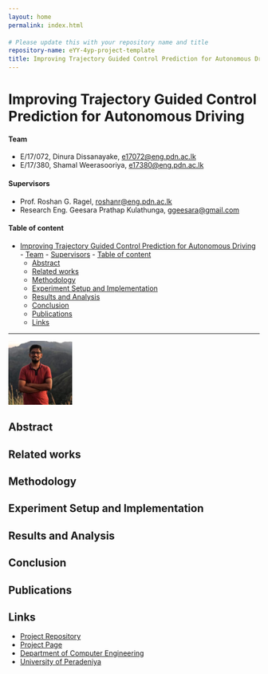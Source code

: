 ```yaml
---
layout: home
permalink: index.html

# Please update this with your repository name and title
repository-name: eYY-4yp-project-template
title: Improving Trajectory Guided Control Prediction for Autonomous Driving
---
```


[comment]: # "This is the standard layout for the project, but you can clean this and use your own template"

# Improving Trajectory Guided Control Prediction for Autonomous Driving

#### Team

- E/17/072, Dinura Dissanayake, [e17072@eng.pdn.ac.lk](mailto:e17072@eng.pdn.ac.lk)
- E/17/380, Shamal Weerasooriya, [e17380@eng.pdn.ac.lk](mailto:e17380@eng.pdn.ac.lk)

#### Supervisors

- Prof. Roshan G. Ragel, [roshanr@eng.pdn.ac.lk](mailto:roshanr@eng.pdn.ac.lk)
- Research Eng. Geesara Prathap Kulathunga, [ggeesara@gmail.com](mailto:ggeesara@gmail.com)

#### Table of content

- [Improving Trajectory Guided Control Prediction for Autonomous Driving](#improving-trajectory-guided-control-prediction-for-autonomous-driving)
      - [Team](#team)
      - [Supervisors](#supervisors)
      - [Table of content](#table-of-content)
  - [Abstract](#abstract)
  - [Related works](#related-works)
  - [Methodology](#methodology)
  - [Experiment Setup and Implementation](#experiment-setup-and-implementation)
  - [Results and Analysis](#results-and-analysis)
  - [Conclusion](#conclusion)
  - [Publications](#publications)
  - [Links](#links)

---

<img class="mx-auto d-block" src="./images/e17072.jpg" alt="Sample Image" width="128" />

<!-- <link rel="stylesheet" href="https://maxcdn.bootstrapcdn.com/bootstrap/4.5.2/css/bootstrap.min.css">

<div class="container">
    <div class="row">
        <div class="col-3">
            <img class="mx-auto d-block img-thumbnail" src="./images/e17072.jpg" alt="Sample Image" width="128" />
            <p class="caption text-center">Dinura Dissanayake</p>
        </div>
        <div class="col-3">
            <img class="mx-auto d-block img-thumbnail" src="./images/e17380.jpg" alt="Sample Image" width="128" />
            <p class="caption text-center">Shamal Weerasooriya</p>
        </div>
        <div class="col-3">
            <img class="mx-auto d-block img-thumbnail" src="./images/roshan-ragel.jpg" alt="Sample Image" width="128" />
            <p class="caption text-center">Prof. Roshan G. Ragel</p>
        </div>
        <div class="col-3">
            <img class="mx-auto d-block img-thumbnail" src="./images/geesara-prathap.jpeg" alt="Sample Image" width="128" />
            <p class="caption text-center">Research Eng. Geesara Prathap Kulathunga</p>
        </div>
    </div>
</div> -->

## Abstract

## Related works

## Methodology

## Experiment Setup and Implementation

## Results and Analysis

## Conclusion

## Publications
[//]: # "Note: Uncomment each once you uploaded the files to the repository"

<!-- 1. [Semester 7 report](./) -->
<!-- 2. [Semester 7 slides](./) -->
<!-- 3. [Semester 8 report](./) -->
<!-- 4. [Semester 8 slides](./) -->
<!-- 5. Author 1, Author 2 and Author 3 "Research paper title" (2021). [PDF](./). -->


## Links

[//]: # ( NOTE: EDIT THIS LINKS WITH YOUR REPO DETAILS )

- [Project Repository](https://github.com/cepdnaclk/repository-name)
- [Project Page](https://cepdnaclk.github.io/repository-name)
- [Department of Computer Engineering](http://www.ce.pdn.ac.lk/)
- [University of Peradeniya](https://eng.pdn.ac.lk/)

[//]: # "Please refer this to learn more about Markdown syntax"
[//]: # "https://github.com/adam-p/markdown-here/wiki/Markdown-Cheatsheet"
